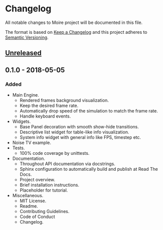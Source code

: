 # Changelog
All notable changes to Moire project will be documented in this file.

The format is based on [Keep a Changelog](http://keepachangelog.com/en/1.0.0/)
and this project adheres to [Semantic Versioning](http://semver.org/spec/v2.0.0.html).

## [Unreleased]

## 0.1.0 - 2018-05-05
### Added

- Main Engine.
  - Rendered frames background visualization.
  - Keep the desired frame rate.
  - Automatically drop speed of the simulation to match the frame rate.
  - Handle keyboard events.
- Widgets.
  - Base Panel decoration with smooth show-hide transitions.
  - Descriptive list widget for table-like info visualization.
  - System info widget with general info like FPS, timestep etc.
- Noise TV example.
- Tests.
  - 100% code coverage by unittests.
- Documentation.
  - Throughout API documentation via docstrings.
  - Sphinx configuration to automatically build and publish at Read
    The Docs.
  - Project overview.
  - Brief installation instructions.
  - Placeholder for tutorial.
- Miscellaneous.
  - MIT License.
  - Readme.
  - Contributing Guidelines.
  - Code of Conduct
  - Changelog.

[Unreleased]: https://github.com/a5kin/moire/compare/v0.1.0...HEAD
